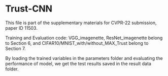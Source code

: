# Trust-CNN

This file is part of the supplementary materials for CVPR-22 submission, paper ID 11503. 


Training and Evaluation code: VGG_imagenette, ResNet_imagenette belong to Section 6, and CIFAR10/MNIST_with/without_MAX_Trust belong to Section 7.

By loading the trained variables in the parameters folder and evaluating the performance of model, we get the test results saved in the result data folder.
